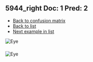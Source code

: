 ## 5944_right Doc: 1 Pred: 2
- [Back to confusion matrix](https://github.com/juliandewit/kaggle_retinopathy/blob/master/matrix.md)
- [Back to list](https://github.com/juliandewit/kaggle_retinopathy/blob/master/lists/12/list.md)
- [Next example in list](https://github.com/juliandewit/kaggle_retinopathy/blob/master/lists/12/59/5953_right.md)

![Eye](https://retinopaty.blob.core.windows.net/size1024/5944_right_1.jpeg)

### 

![Eye]()
